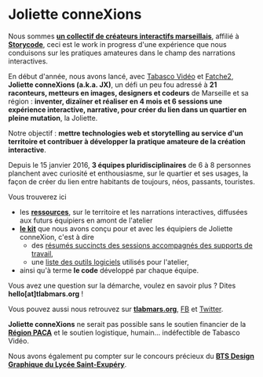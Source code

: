 # Joliette conneXions

Nous sommes **[un collectif de créateurs interactifs marseillais](http://tlabmars.org)**, affilié à **[Storycode](http://storycode.org)**, ceci est le work in progress d'une expérience que nous conduisons sur les pratiques amateures dans le champ des narrations interactives.

En début d'année, nous avons lancé, avec [Tabasco Vidéo](http://) et [Fatche2](http://www.fatche2.fr/), **Joliette conneXions (a.k.a. JX)**, un défi un peu fou adressé à **21 raconteurs, metteurs en images, designers et codeurs** de Marseille et sa région : **inventer, dizaïner et réaliser en 4 mois et 6 sessions une expérience interactive, narrative, pour créer du lien dans un quartier en pleine mutation**, la Joliette. 

Notre objectif : **mettre technologies web et storytelling au service d'un territoire et contribuer à développer la pratique amateure de la création interactive**.

Depuis le 15 janvier 2016, **3 équipes pluridisciplinaires** de 6 à 8 personnes planchent avec curiosité et enthousiasme, sur le quartier et ses usages, la façon de créer du lien entre habitants de toujours, néos, passants, touristes.

Vous trouverez ici 
- les **[ressources](ressources)**, sur le territoire et les narrations interactives, diffusées aux futurs équipiers en amont de l'atelier 
- **[le kit](design-kit)** que nous avons conçu pour et avec les équipiers de Joliette conneXion, c'est à dire 
  - des [résumés succincts des sessions accompagnés des supports de travail](design-kit/kit.md), 
  - une [liste des outils logiciels](design-kit/outils.md) utilisés pour l'atelier, 
- ainsi qu'à terme **le code** développé par chaque équipe.

Vous avez une question sur la démarche, voulez en savoir plus ? Dites **hello[at]tlabmars.org** ! 

Vous pouvez aussi nous retrouvez  sur **[tlabmars.org](http://tlabmars.org)**, [FB](https://facebook.com/tlabmars) et [Twitter](https://twitter.com/TLabMars).


**Joliette conneXions** ne serait pas possible sans le soutien financier de la **[Région PACA](http://www.regionpaca.fr/)** et le soutien logistique, humain... indéfectible de Tabasco Vidéo.

Nous avons également pu compter sur le concours précieux du **[BTS Design Graphique du Lycée Saint-Exupéry](http://www.lyc-stexupery.ac-aix-marseille.fr/spip/spip.php?article185)**.

